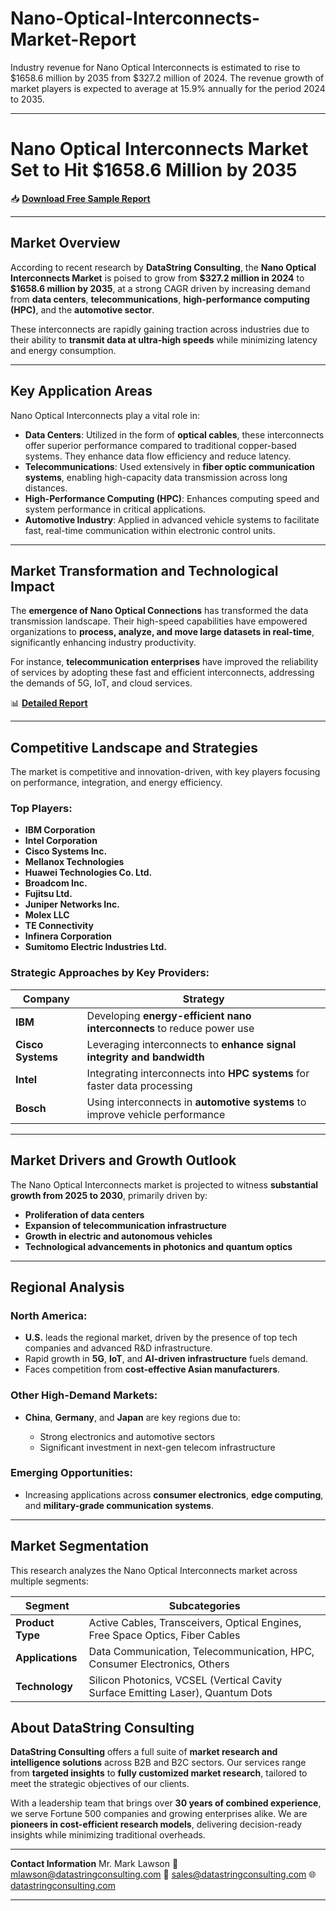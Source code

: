 # Nano-Optical-Interconnects-Market-Report

Industry revenue for Nano Optical Interconnects is estimated to rise to $1658.6 million by 2035 from $327.2 million of 2024. The revenue growth of market players is expected to average at 15.9% annually for the period 2024 to 2035.

---

# Nano Optical Interconnects Market Set to Hit \$1658.6 Million by 2035

📥 [**Download Free Sample Report**](https://datastringconsulting.com/downloadsample/nano-optical-interconnects-market-research-report)

---

## Market Overview

According to recent research by **DataString Consulting**, the **Nano Optical Interconnects Market** is poised to grow from **\$327.2 million in 2024** to **\$1658.6 million by 2035**, at a strong CAGR driven by increasing demand from **data centers**, **telecommunications**, **high-performance computing (HPC)**, and the **automotive sector**.

These interconnects are rapidly gaining traction across industries due to their ability to **transmit data at ultra-high speeds** while minimizing latency and energy consumption.

---

## Key Application Areas

Nano Optical Interconnects play a vital role in:

* **Data Centers**: Utilized in the form of **optical cables**, these interconnects offer superior performance compared to traditional copper-based systems. They enhance data flow efficiency and reduce latency.
* **Telecommunications**: Used extensively in **fiber optic communication systems**, enabling high-capacity data transmission across long distances.
* **High-Performance Computing (HPC)**: Enhances computing speed and system performance in critical applications.
* **Automotive Industry**: Applied in advanced vehicle systems to facilitate fast, real-time communication within electronic control units.

---

## Market Transformation and Technological Impact

The **emergence of Nano Optical Connections** has transformed the data transmission landscape. Their high-speed capabilities have empowered organizations to **process, analyze, and move large datasets in real-time**, significantly enhancing industry productivity.

For instance, **telecommunication enterprises** have improved the reliability of services by adopting these fast and efficient interconnects, addressing the demands of 5G, IoT, and cloud services.

📊 [**Detailed Report**](https://datastringconsulting.com/industry-analysis/nano-optical-interconnects-market-research-report)

---

## Competitive Landscape and Strategies

The market is competitive and innovation-driven, with key players focusing on performance, integration, and energy efficiency.

### Top Players:

* **IBM Corporation**
* **Intel Corporation**
* **Cisco Systems Inc.**
* **Mellanox Technologies**
* **Huawei Technologies Co. Ltd.**
* **Broadcom Inc.**
* **Fujitsu Ltd.**
* **Juniper Networks Inc.**
* **Molex LLC**
* **TE Connectivity**
* **Infinera Corporation**
* **Sumitomo Electric Industries Ltd.**

### Strategic Approaches by Key Providers:

| **Company**       | **Strategy**                                                                 |
| ----------------- | ---------------------------------------------------------------------------- |
| **IBM**           | Developing **energy-efficient nano interconnects** to reduce power use       |
| **Cisco Systems** | Leveraging interconnects to **enhance signal integrity and bandwidth**       |
| **Intel**         | Integrating interconnects into **HPC systems** for faster data processing    |
| **Bosch**         | Using interconnects in **automotive systems** to improve vehicle performance |

---

## Market Drivers and Growth Outlook

The Nano Optical Interconnects market is projected to witness **substantial growth from 2025 to 2030**, primarily driven by:

* **Proliferation of data centers**
* **Expansion of telecommunication infrastructure**
* **Growth in electric and autonomous vehicles**
* **Technological advancements in photonics and quantum optics**

---

## Regional Analysis

### North America:

* **U.S.** leads the regional market, driven by the presence of top tech companies and advanced R\&D infrastructure.
* Rapid growth in **5G**, **IoT**, and **AI-driven infrastructure** fuels demand.
* Faces competition from **cost-effective Asian manufacturers**.

### Other High-Demand Markets:

* **China**, **Germany**, and **Japan** are key regions due to:

  * Strong electronics and automotive sectors
  * Significant investment in next-gen telecom infrastructure

### Emerging Opportunities:

* Increasing applications across **consumer electronics**, **edge computing**, and **military-grade communication systems**.

---

## Market Segmentation

This research analyzes the Nano Optical Interconnects market across multiple segments:

| **Segment**      | **Subcategories**                                                               |
| ---------------- | ------------------------------------------------------------------------------- |
| **Product Type** | Active Cables, Transceivers, Optical Engines, Free Space Optics, Fiber Cables   |
| **Applications** | Data Communication, Telecommunication, HPC, Consumer Electronics, Others        |
| **Technology**   | Silicon Photonics, VCSEL (Vertical Cavity Surface Emitting Laser), Quantum Dots |



## About DataString Consulting

**DataString Consulting** offers a full suite of **market research and intelligence solutions** across B2B and B2C sectors. Our services range from **targeted insights** to **fully customized market research**, tailored to meet the strategic objectives of our clients.

With a leadership team that brings over **30 years of combined experience**, we serve Fortune 500 companies and growing enterprises alike. We are **pioneers in cost-efficient research models**, delivering decision-ready insights while minimizing traditional overheads.

---

**Contact Information**
Mr. Mark Lawson
📧 [mlawson@datastringconsulting.com](mailto:mlawson@datastringconsulting.com)
📧 [sales@datastringconsulting.com](mailto:sales@datastringconsulting.com)
🌐 [datastringconsulting.com](https://datastringconsulting.com)

---
